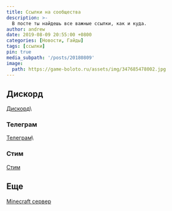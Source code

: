 ```yaml
---
title: Ссылки на сообщества
description: >-
  В посте ты найдешь все важные ссылки, как и куда.
author: andrew
date: 2019-08-09 20:55:00 +0800
categories: [Новости, Гайды]
tags: [ссылки]
pin: true
media_subpath: '/posts/20180809'
image:
  path: https://game-boloto.ru/assets/img/347685478002.jpg
---
```


## Дискорд

[Дискорд](https://discord.gg/cx64639mf8)\

### Телеграм

[Телеграм](https://t.me/+s_7-0vBB0SFhYTc6)\

### Стим

[Стим](https://steamcommunity.com/chat/invite/bz0X7suC)

## Еще

[Minecraft сервер](#publications)


[nodejs]: https://nodejs.org/
[starter]: https://github.com/cotes2020/chirpy-starter
[pages-workflow-src]: https://docs.github.com/en/pages/getting-started-with-github-pages/configuring-a-publishing-source-for-your-github-pages-site#publishing-with-a-custom-github-actions-workflow
[docker-desktop]: https://www.docker.com/products/docker-desktop/
[docker-engine]: https://docs.docker.com/engine/install/
[vscode]: https://code.visualstudio.com/
[dev-containers]: https://marketplace.visualstudio.com/items?itemName=ms-vscode-remote.remote-containers
[dc-clone-in-vol]: https://code.visualstudio.com/docs/devcontainers/containers#_quick-start-open-a-git-repository-or-github-pr-in-an-isolated-container-volume
[dc-open-in-container]: https://code.visualstudio.com/docs/devcontainers/containers#_quick-start-open-an-existing-folder-in-a-container
